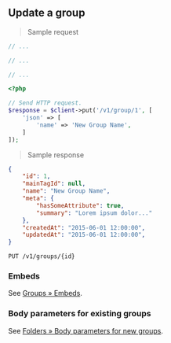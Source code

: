 ## Update a group

> Sample request

```java
// ...
```

```c
// ...
```

```csharp
// ...
```

```php
<?php

// Send HTTP request.
$response = $client->put('/v1/group/1', [
    'json' => [
        'name' => 'New Group Name',
    ]
]);
```

> Sample response

```json
{
    "id": 1,
    "mainTagId": null,
    "name": "New Group Name",
    "meta": {
        "hasSomeAttribute": true,
        "summary": "Lorem ipsum dolor..."
    },
    "createdAt": "2015-06-01 12:00:00",
    "updatedAt": "2015-06-01 12:00:00",
}
```

`PUT /v1/groups/{id}`

### Embeds

See [Groups &raquo; Embeds](#embeds-for-groups).

### Body parameters for existing groups

See [Folders &raquo; Body parameters for new groups](#body-parameters-for-new-groups).
